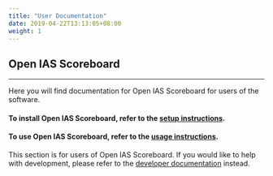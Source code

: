 ```yaml
---
title: "User Documentation"
date: 2019-04-22T13:13:05+08:00
weight: 1
---
```


## Open IAS Scoreboard

---

Here you will find documentation for Open IAS Scoreboard for users of the software.

#### To install Open IAS Scoreboard, refer to the [setup instructions](setup).
#### To use Open IAS Scoreboard, refer to the [usage instructions](use).

This section is for users of Open IAS Scoreboard. If you would like to help with development, please refer to the [developer documentation](/dev) instead.